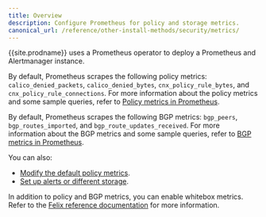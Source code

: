 ```yaml
---
title: Overview
description: Configure Prometheus for policy and storage metrics.
canonical_url: /reference/other-install-methods/security/metrics/
---
```


{{site.prodname}} uses a Prometheus operator to deploy a Prometheus and Alertmanager instance.

By default, Prometheus scrapes the following policy metrics: `calico_denied_packets`, `calico_denied_bytes`,
`cnx_policy_rule_bytes`, and `cnx_policy_rule_connections`. For more information about the policy metrics and
some sample queries, refer to [Policy metrics in Prometheus]({{site.baseurl}}/reference/other-install-methods/security/metrics/).

By default, Prometheus scrapes the following BGP metrics: `bgp_peers`, `bgp_routes_imported`,
and `bgp_route_updates_received`. For more information about the BGP metrics and
some sample queries, refer to [BGP metrics in Prometheus]({{site.baseurl}}/maintenance/monitor/bgp-metrics).

You can also:
- [Modify the default policy metrics]({{site.baseurl}}/reference/other-install-methods/security/configuration/prometheus).
- [Set up alerts or different storage]({{site.baseurl}}/reference/other-install-methods/security/configuration/alertmanager).

In addition to policy and BGP metrics, you can enable whitebox metrics. Refer to the [Felix reference documentation]({{site.baseurl}}/reference/felix/prometheus)
for more information.
